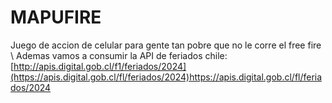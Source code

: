 # MAPUFIRE
Juego de accion de celular para gente tan pobre que no le corre el free fire \\
Ademas vamos a consumir la API de feriados chile: [http://apis.digital.gob.cl/f1/feriados/2024](https://apis.digital.gob.cl/fl/feriados/2024)https://apis.digital.gob.cl/fl/feriados/2024

